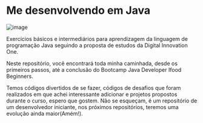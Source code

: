 # Me desenvolvendo em Java
![image](https://user-images.githubusercontent.com/43550853/202577451-27830b42-07de-4eb5-a945-541a03c5436e.png)

Exercícios básicos e intermediários para aprendizagem da linguagem de programação Java seguindo a proposta de estudos da Digital Innovation One.

Neste repositório, você encontrará toda minha caminhada, desde os primeiros passos, até a conclusão do Bootcamp Java Developer Ifood Beginners.

Temos códigos divertidos de se fazer, códigos de desafios que foram realizados em que achei interessante adicionar e projetos propostos durante o curso, espero que gostem.
Não se esqueçam, é um repositório de um desenvolvedor iniciante, nos próximos repositórios, teremos uma evolução ainda maior(Amém!).
